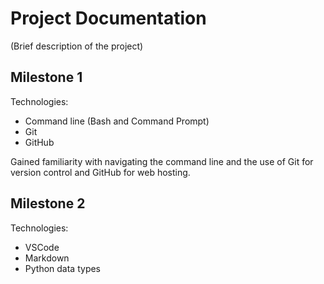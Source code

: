 # Project Documentation

(Brief description of the project)

## Milestone 1
Technologies:
- Command line (Bash and Command Prompt)
- Git
- GitHub

Gained familiarity with navigating the command line and the use of Git for version control and GitHub for web hosting.

## Milestone 2
Technologies:
- VSCode
- Markdown
- Python data types




